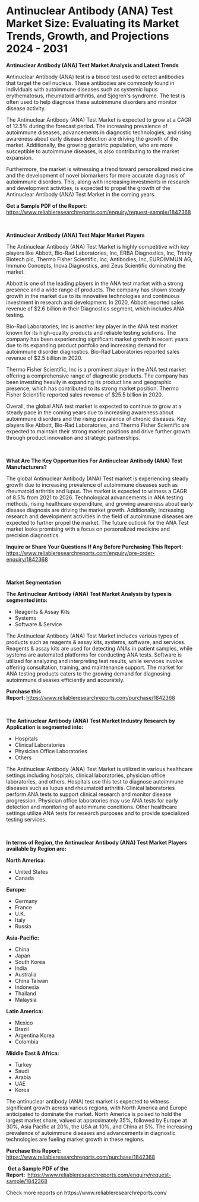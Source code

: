 <p><h1>Antinuclear Antibody (ANA) Test Market Size: Evaluating its Market Trends, Growth, and Projections 2024 - 2031</h1></p><p><strong>Antinuclear Antibody (ANA) Test Market Analysis and Latest Trends</strong></p>
<p><p>Antinuclear Antibody (ANA) test is a blood test used to detect antibodies that target the cell nucleus. These antibodies are commonly found in individuals with autoimmune diseases such as systemic lupus erythematosus, rheumatoid arthritis, and Sjögren's syndrome. The test is often used to help diagnose these autoimmune disorders and monitor disease activity.</p><p>The Antinuclear Antibody (ANA) Test Market is expected to grow at a CAGR of 12.5% during the forecast period. The increasing prevalence of autoimmune diseases, advancements in diagnostic technologies, and rising awareness about early disease detection are driving the growth of the market. Additionally, the growing geriatric population, who are more susceptible to autoimmune diseases, is also contributing to the market expansion.</p><p>Furthermore, the market is witnessing a trend toward personalized medicine and the development of novel biomarkers for more accurate diagnosis of autoimmune disorders. This, along with increasing investments in research and development activities, is expected to propel the growth of the Antinuclear Antibody (ANA) Test Market in the coming years.</p></p>
<p><strong>Get a Sample PDF of the Report:&nbsp;</strong> <a href="https://www.reliableresearchreports.com/enquiry/request-sample/1842368">https://www.reliableresearchreports.com/enquiry/request-sample/1842368</a></p>
<p>&nbsp;</p>
<p><strong>Antinuclear Antibody (ANA) Test Major Market Players</strong></p>
<p><p>The Antinuclear Antibody (ANA) Test Market is highly competitive with key players like Abbott, Bio-Rad Laboratories, Inc, ERBA Diagnostics, Inc, Trinity Biotech plc, Thermo Fisher Scientific, Inc, Antibodies, Inc, EUROIMMUN AG, Immuno Concepts, Inova Diagnostics, and Zeus Scientific dominating the market.</p><p>Abbott is one of the leading players in the ANA test market with a strong presence and a wide range of products. The company has shown steady growth in the market due to its innovative technologies and continuous investment in research and development. In 2020, Abbott reported sales revenue of $2.6 billion in their Diagnostics segment, which includes ANA testing.</p><p>Bio-Rad Laboratories, Inc is another key player in the ANA test market known for its high-quality products and reliable testing solutions. The company has been experiencing significant market growth in recent years due to its expanding product portfolio and increasing demand for autoimmune disorder diagnostics. Bio-Rad Laboratories reported sales revenue of $2.5 billion in 2020.</p><p>Thermo Fisher Scientific, Inc is a prominent player in the ANA test market offering a comprehensive range of diagnostic products. The company has been investing heavily in expanding its product line and geographic presence, which has contributed to its strong market position. Thermo Fisher Scientific reported sales revenue of $25.5 billion in 2020.</p><p>Overall, the global ANA test market is expected to continue to grow at a steady pace in the coming years due to increasing awareness about autoimmune disorders and the rising prevalence of chronic diseases. Key players like Abbott, Bio-Rad Laboratories, and Thermo Fisher Scientific are expected to maintain their strong market positions and drive further growth through product innovation and strategic partnerships.</p></p>
<p>&nbsp;</p>
<p><strong>What Are The Key Opportunities For Antinuclear Antibody (ANA) Test Manufacturers?</strong></p>
<p><p>The global Antinuclear Antibody (ANA) Test market is experiencing steady growth due to increasing prevalence of autoimmune diseases such as rheumatoid arthritis and lupus. The market is expected to witness a CAGR of 8.5% from 2021 to 2026. Technological advancements in ANA testing methods, rising healthcare expenditure, and growing awareness about early disease diagnosis are driving the market growth. Additionally, increasing research and development activities in the field of autoimmune diseases are expected to further propel the market. The future outlook for the ANA Test market looks promising with a focus on personalized medicine and precision diagnostics.</p></p>
<p><strong>Inquire or Share Your Questions If Any Before Purchasing This Report:</strong> <a href="https://www.reliableresearchreports.com/enquiry/pre-order-enquiry/1842368">https://www.reliableresearchreports.com/enquiry/pre-order-enquiry/1842368</a></p>
<p>&nbsp;</p>
<p><strong>Market Segmentation</strong></p>
<p><strong>The Antinuclear Antibody (ANA) Test Market Analysis by types is segmented into:</strong></p>
<p><ul><li>Reagents & Assay Kits</li><li>Systems</li><li>Software & Service</li></ul></p>
<p><p>The Antinuclear Antibody (ANA) Test Market includes various types of products such as reagents & assay kits, systems, software, and services. Reagents & assay kits are used for detecting ANAs in patient samples, while systems are automated platforms for conducting ANA tests. Software is utilized for analyzing and interpreting test results, while services involve offering consultation, training, and maintenance support. The market for ANA testing products caters to the growing demand for diagnosing autoimmune diseases efficiently and accurately.</p></p>
<p><strong>Purchase this Report:&nbsp;</strong><a href="https://www.reliableresearchreports.com/purchase/1842368">https://www.reliableresearchreports.com/purchase/1842368</a></p>
<p>&nbsp;</p>
<p><strong>The Antinuclear Antibody (ANA) Test Market Industry Research by Application is segmented into:</strong></p>
<p><ul><li>Hospitals</li><li>Clinical Laboratories</li><li>Physician Office Laboratories</li><li>Others</li></ul></p>
<p><p>The Antinuclear Antibody (ANA) Test Market is utilized in various healthcare settings including hospitals, clinical laboratories, physician office laboratories, and others. Hospitals use this test to diagnose autoimmune diseases such as lupus and rheumatoid arthritis. Clinical laboratories perform ANA tests to support clinical research and monitor disease progression. Physician office laboratories may use ANA tests for early detection and monitoring of autoimmune conditions. Other healthcare settings utilize ANA tests for research purposes and to provide specialized testing services.</p></p>
<p>&nbsp;</p>
<p><strong>In terms of Region, the Antinuclear Antibody (ANA) Test Market Players available by Region are:</strong></p>
<p>
    <p> <strong> North America: </strong>
        <ul>
            <li>United States</li>
            <li>Canada</li>
        </ul>
        </p> 
    <p> <strong> Europe: </strong>
        <ul>
            <li>Germany</li>
            <li>France</li>
            <li>U.K.</li>
            <li>Italy</li>
            <li>Russia</li>
        </ul>
        </p> 
    <p> <strong> Asia-Pacific: </strong>
        <ul>
            <li>China</li>
            <li>Japan</li>
            <li>South Korea</li>
            <li>India</li>
            <li>Australia</li>
            <li>China Taiwan</li>
            <li>Indonesia</li>
            <li>Thailand</li>
            <li>Malaysia</li>
        </ul>
        </p> 
    <p> <strong> Latin America: </strong>
        <ul>
            <li>Mexico</li>
            <li>Brazil</li>
            <li>Argentina Korea</li>
            <li>Colombia</li>
        </ul>
        </p> 
    <p> <strong> Middle East & Africa: </strong>
        <ul>
            <li>Turkey</li>
            <li>Saudi</li>
            <li>Arabia</li>
            <li>UAE</li>
            <li>Korea</li>
        </ul>
    </p>
    </p>
<p><p>The antinuclear antibody (ANA) test market is expected to witness significant growth across various regions, with North America and Europe anticipated to dominate the market. North America is poised to hold the largest market share, valued at approximately 35%, followed by Europe at 30%, Asia Pacific at 20%, the USA at 10%, and China at 5%. The increasing prevalence of autoimmune diseases and advancements in diagnostic technologies are fueling market growth in these regions.</p></p>
<p><strong>Purchase this Report: </strong><a href="https://www.reliableresearchreports.com/purchase/1842368">https://www.reliableresearchreports.com/purchase/1842368</a></p>
<p>&nbsp;<strong>Get a Sample PDF of the Report:&nbsp;&nbsp;</strong><a href="https://www.reliableresearchreports.com/enquiry/request-sample/1842368">https://www.reliableresearchreports.com/enquiry/request-sample/1842368</a></p>
<p><strong></strong></p>
<p>Check more reports on https://www.reliableresearchreports.com/</p>